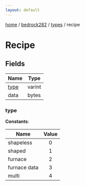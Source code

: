 ```yaml
---
layout: default
---
```


[home](/)  /  [bedrock282](/protocol/bedrock282)  /  [types](/protocol/bedrock282/types)  /  recipe

# Recipe

## Fields

Name | Type
---|---
[type](#type) | varint
data | bytes

### type

**Constants**:

Name | Value
---|:---:
shapeless | 0
shaped | 1
furnace | 2
furnace data | 3
multi | 4
